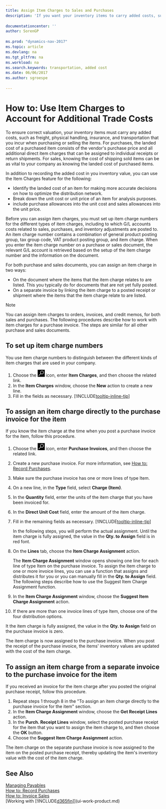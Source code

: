 ```yaml
---
title: Assign Item Charges to Sales and Purchases
description: 'If you want your inventory items to carry added costs, such as freight, physical handling, insurance, and transportation that you incur when purchasing or selling items, you can use the Item Charges feature.'

documentationcenter: ''
author: SorenGP

ms.prod: "dynamics-nav-2017"
ms.topic: article
ms.devlang: na
ms.tgt_pltfrm: na
ms.workload: na
ms.search.keywords: transportation, added cost
ms.date: 06/06/2017
ms.author: sgroespe

---
```

# How to: Use Item Charges to Account for Additional Trade Costs
To ensure correct valuation, your inventory items must carry any added costs, such as freight, physical handling, insurance, and transportation that you incur when purchasing or selling the items. For purchases, the landed cost of a purchased item consists of the vendor's purchase price and all additional direct item charges that can be assigned to individual receipts or return shipments. For sales, knowing the cost of shipping sold items can be as vital to your company as knowing the landed cost of purchased items.

In addition to recording the added cost in you inventory value, you can use the Item Charges feature for the following:

- Identify the landed cost of an item for making more accurate decisions on how to optimize the distribution network.
- Break down the unit cost or unit price of an item for analysis purposes.
- include purchase allowances into the unit cost and sales allowances into the unit price.

Before you can assign item charges, you must set up item charge numbers for the different types of item charges, including to which G/L accounts costs related to sales, purchases, and inventory adjustments are posted to. An item charge number contains a combination of general product posting group, tax group code, VAT product posting group, and item charge. When you enter the item charge number on a purchase or sales document, the relevant G/L account is retrieved based on the setup of the item charge number and the information on the document.

For both purchase and sales documents, you can assign an item charge in two ways:
- On the document where the items that the item charge relates to are listed. This you typically do for documents that are not yet fully posted.
- On a separate invoice by linking the item charge to a posted receipt or shipment where the items that the item charge relate to are listed.

> [!NOTE]  
>   You can assign item charges to orders, invoices, and credit memos, for both sales and purchases. The following procedures describe how to work with item charges for a purchase invoice. The steps are similar for all other purchase and sales documents.

## To set up item charge numbers
You use item charge numbers to distinguish between the different kinds of item charges that are used in your company.

1. Choose the ![Search for Page or Report](media/ui-search/search_small.png "Search for Page or Report icon") icon, enter **Item Charges**, and then choose the related link.
2. In the **Item Charges** window, choose the **New** action to create a new line.
3. Fill in the fields as necessary. [!INCLUDE[tooltip-inline-tip](includes/tooltip-inline-tip_md.md)]

## To assign an item charge directly to the purchase invoice for the item
If you know the item charge at the time when you post a purchase invoice for the item, follow this procedure.

1. Choose the ![Search for Page or Report](media/ui-search/search_small.png "Search for Page or Report icon") icon, enter **Purchase Invoices**, and then choose the related link.
2. Create a new purchase invoice. For more information, see [How to: Record Purchases](purchasing-how-record-purchases.md).
3. Make sure the purchase invoice has one or more lines of type Item.
4. On a new line, in the **Type** field, select **Charge (Item)**.
5. In the **Quantity** field, enter the units of the item charge that you have been invoiced for.
6. In the **Direct Unit Cost** field, enter the amount of the item charge.
7. Fill in the remaining fields as necessary. [!INCLUDE[tooltip-inline-tip](includes/tooltip-inline-tip_md.md)]

    In the following steps, you will perform the actual assignment. Until the item charge is fully assigned, the value in the **Qty. to Assign** field is in red font.
8. On the **Lines** tab, choose the **Item Charge Assignment** action.

    The **Item Charge Assignment** window opens showing one line for each line of type Item on the purchase invoice. To assign the item charge to one or more invoice lines, you can use a function that assigns and distributes it for you or you can manually fill in the **Qty. to Assign** field. The following steps describe how to use the Suggest Item Charge Assignment function.

9. In the **Item Charge Assignment** window, choose the **Suggest Item Charge Assignment** action.
10. If there are more than one invoice lines of type Item, choose one of the four distribution options.  

It the item charge is fully assigned, the value in the **Qty. to Assign** field on the purchase invoice is zero.

The item charge is now assigned to the purchase invoice. When you post the receipt of the purchase invoice, the items' inventory values are updated with the cost of the item charge.  

## To assign an item charge from a separate invoice to the purchase invoice for the item
If you received an invoice for the item charge after you posted the original purchase receipt, follow this procedure.
1. Repeat steps 1 through 8 in the "To assign an item charge directly to the purchase invoice for the item" section.
2. In the **Item Charge Assignment** window, choose the **Get Receipt Lines** action.
3. In the **Purch. Receipt Lines** window, select the posted purchase receipt for the item that you want to assign the item charge to, and then choose the **OK** button.
4. Choose the **Suggest Item Charge Assignment** action.

The item charge on the separate purchase invoice is now assigned to the item on the posted purchase receipt, thereby updating the item's inventory value with the cost of the item charge.

## See Also
[Managing Payables](payables-manage-payables.md)  
[How to: Record Purchases](purchasing-how-record-purchases.md)  
[How to: Invoice Sales](sales-how-invoice-sales.md)  
[Working with [!INCLUDE[d365fin](includes/d365fin_md.md)]](ui-work-product.md)  
